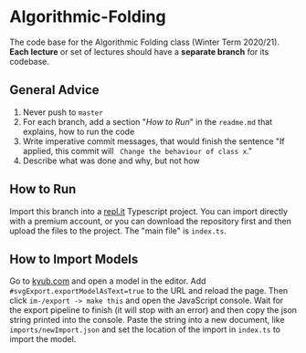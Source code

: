 # Algorithmic-Folding
The code base for the Algorithmic Folding class (Winter Term 2020/21). **Each lecture** or set of lectures should have a **separate branch** for its codebase.

## General Advice
1. Never push to `master`
2. For each branch, add a section "*How to Run*" in the `readme.md` that explains, how to run the code
3. Write imperative commit messages, that would finish the sentence "If applied, this commit will ` Change the behaviour of class x`."
4. Describe what was done and why, but not how

## How to Run
Import this branch into a [repl.it](repl.it) Typescript project. You can import directly with a premium account, or you can download the repository first and then upload the files to the project. The "main file" is `index.ts`.

## How to Import Models
Go to [kyub.com](kyub.com) and open a model in the editor. Add `#svgExport.exportModelAsText=true` to the URL and reload the page. Then click `im-/export -> make this` and open the JavaScript console. Wait for the export pipeline to finish (it will stop with an error) and then copy the json string printed into the console. Paste the string into a new document, like `imports/newImport.json` and set the location of the import in `index.ts` to import the model.
